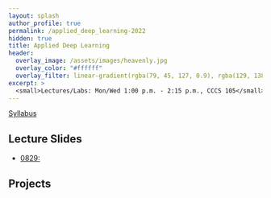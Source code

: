 ```yaml
---
layout: splash
author_profile: true
permalink: /applied_deep_learning-2022
hidden: true
title: Applied Deep Learning
header:
  overlay_image: /assets/images/heavenly.jpg
  overlay_color: "#ffffff"
  overlay_filter: linear-gradient(rgba(79, 45, 127, 0.9), rgba(129, 138, 143, 0.5))
excerpt: >
  <small>Lectures/Labs: Mon/Wed 1:00 p.m. - 2:15 p.m., CCCS 105</small>
---
```

[Syllabus](/_docs/applied_deep_learning-2022/syllabus.pdf)

## Lecture Slides
- [0829: ]()

## Projects

